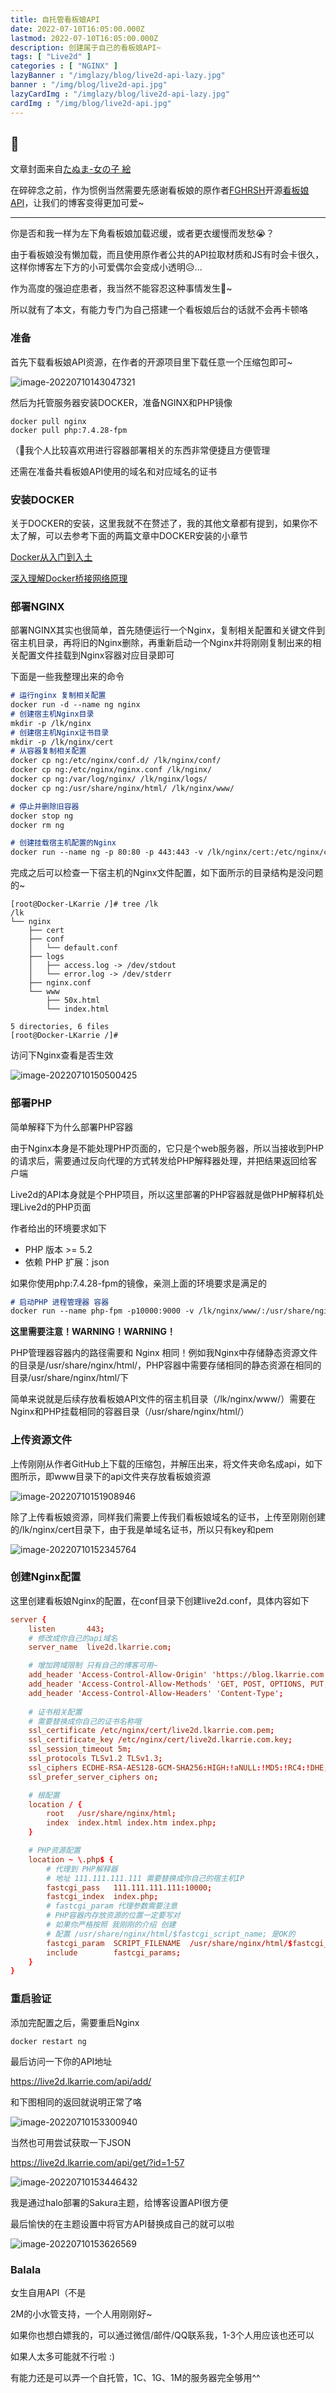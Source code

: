 ```yaml
---
title: 自托管看板娘API
date: 2022-07-10T16:05:00.000Z
lastmod: 2022-07-10T16:05:00.000Z
description: 创建属于自己的看板娘API~
tags: [ "Live2d" ]
categories : [ "NGINX" ]
lazyBanner : "/imglazy/blog/live2d-api-lazy.jpg"
banner : "/img/blog/live2d-api.jpg"
lazyCardImg : "/imglazy/blog/live2d-api-lazy.jpg"
cardImg : "/img/blog/live2d-api.jpg"
---
```


## 🌿

文章封面来自[たぬま-女の子 絵](https://www.pixiv.net/artworks/96074895)

在碎碎念之前，作为惯例当然需要先感谢看板娘的原作者[FGHRSH](https://www.fghrsh.net/)开源[看板娘API](https://github.com/fghrsh/live2d_api)，让我们的博客变得更加可爱~

---

你是否和我一样为左下角看板娘加载迟缓，或者更衣缓慢而发愁😭？

由于看板娘没有懒加载，而且使用原作者公共的API拉取材质和JS有时会卡很久，这样你博客左下方的小可爱偶尔会变成小透明😥...

作为高度的强迫症患者，我当然不能容忍这种事情发生🤣~

所以就有了本文，有能力专门为自己搭建一个看板娘后台的话就不会再卡顿咯

### 准备

首先下载看板娘API资源，在作者的开源项目里下载任意一个压缩包即可~

![image-20220710143047321](https://image.lkarrie.com/images/2022/07/10/image-20220710143047321.png)

然后为托管服务器安装DOCKER，准备NGINX和PHP镜像

```console
docker pull nginx
docker pull php:7.4.28-fpm
```

（🧐我个人比较喜欢用进行容器部署相关的东西非常便捷且方便管理

还需在准备共看板娘API使用的域名和对应域名的证书

### 安装DOCKER

关于DOCKER的安装，这里我就不在赘述了，我的其他文章都有提到，如果你不太了解，可以去参考下面的两篇文章中DOCKER安装的小章节

[Docker从入门到入土](https://blog.lkarrie.com/archives/docker#toc-head-5)

[深入理解Docker桥接网络原理](https://blog.lkarrie.com/archives/dockerbridgenet#toc-head-1)

### 部署NGINX

部署NGINX其实也很简单，首先随便运行一个Nginx，复制相关配置和关键文件到宿主机目录，再将旧的Nginx删除，再重新启动一个Nginx并将刚刚复制出来的相关配置文件挂载到Nginx容器对应目录即可

下面是一些我整理出来的命令

```markdown
# 运行nginx 复制相关配置
docker run -d --name ng nginx
# 创建宿主机Nginx目录
mkdir -p /lk/nginx
# 创建宿主机Nginx证书目录
mkdir -p /lk/nginx/cert
# 从容器复制相关配置
docker cp ng:/etc/nginx/conf.d/ /lk/nginx/conf/
docker cp ng:/etc/nginx/nginx.conf /lk/nginx/
docker cp ng:/var/log/nginx/ /lk/nginx/logs/
docker cp ng:/usr/share/nginx/html/ /lk/nginx/www/

# 停止并删除旧容器
docker stop ng
docker rm ng

# 创建挂载宿主机配置的Nginx
docker run --name ng -p 80:80 -p 443:443 -v /lk/nginx/cert:/etc/nginx/cert/ -v /lk/nginx/nginx.conf:/etc/nginx/nginx.conf -v /lk/nginx/www/:/usr/share/nginx/html/ -v /lk/nginx/logs/:/var/log/nginx/ -v /lk/nginx/conf/:/etc/nginx/conf.d --privileged=true -d nginx
```

完成之后可以检查一下宿主机的Nginx文件配置，如下面所示的目录结构是没问题的~

```console
[root@Docker-LKarrie /]# tree /lk
/lk
└── nginx
    ├── cert
    ├── conf
    │   └── default.conf
    ├── logs
    │   ├── access.log -> /dev/stdout
    │   └── error.log -> /dev/stderr
    ├── nginx.conf
    └── www
        ├── 50x.html
        └── index.html

5 directories, 6 files
[root@Docker-LKarrie /]# 
```

访问下Nginx查看是否生效

![image-20220710150500425](https://image.lkarrie.com/images/2022/07/10/image-20220710150500425.png)

### 部署PHP

简单解释下为什么部署PHP容器

由于Nginx本身是不能处理PHP页面的，它只是个web服务器，所以当接收到PHP的请求后，需要通过反向代理的方式转发给PHP解释器处理，并把结果返回给客户端

Live2d的API本身就是个PHP项目，所以这里部署的PHP容器就是做PHP解释机处理Live2d的PHP页面

作者给出的环境要求如下

* PHP 版本 >= 5.2
* 依赖 PHP 扩展：json

如果你使用php:7.4.28-fpm的镜像，亲测上面的环境要求是满足的

```markdown
# 启动PHP 进程管理器 容器
docker run --name php-fpm -p10000:9000 -v /lk/nginx/www/:/usr/share/nginx/html/ -d php:7.4.28-fpm
```

**这里需要注意！WARNING！WARNING！**

PHP管理器容器内的路径需要和 Nginx 相同！例如我Nginx中存储静态资源文件的目录是/usr/share/nginx/html/，PHP容器中需要存储相同的静态资源在相同的目录/usr/share/nginx/html/下

简单来说就是后续存放看板娘API文件的宿主机目录（/lk/nginx/www/）需要在Nginx和PHP挂载相同的容器目录（/usr/share/nginx/html/）

### 上传资源文件

上传刚刚从作者GitHub上下载的压缩包，并解压出来，将文件夹命名成api，如下图所示，即www目录下的api文件夹存放看板娘资源

![image-20220710151908946](https://image.lkarrie.com/images/2022/07/10/image-20220710151908946.png)

除了上传看板娘资源，同样我们需要上传我们看板娘域名的证书，上传至刚刚创建的/lk/nginx/cert目录下，由于我是单域名证书，所以只有key和pem

![image-20220710152345764](https://image.lkarrie.com/images/2022/07/10/image-20220710152345764.png)

### 创建Nginx配置

这里创建看板娘Nginx的配置，在conf目录下创建live2d.conf，具体内容如下

```conf
server {
    listen       443;
	# 修改成你自己的api域名
    server_name  live2d.lkarrie.com;

	# 增加跨域限制 只有自己的博客可用~
    add_header 'Access-Control-Allow-Origin' 'https://blog.lkarrie.com'; 
    add_header 'Access-Control-Allow-Methods' 'GET, POST, OPTIONS, PUT, DELETE';
    add_header 'Access-Control-Allow-Headers' 'Content-Type';
    
    # 证书相关配置 
    # 需要替换成你自己的证书名称哦
    ssl_certificate /etc/nginx/cert/live2d.lkarrie.com.pem;
    ssl_certificate_key /etc/nginx/cert/live2d.lkarrie.com.key;
    ssl_session_timeout 5m;
    ssl_protocols TLSv1.2 TLSv1.3;
    ssl_ciphers ECDHE-RSA-AES128-GCM-SHA256:HIGH:!aNULL:!MD5:!RC4:!DHE;
    ssl_prefer_server_ciphers on; 

	# 根配置
    location / {
        root   /usr/share/nginx/html;
        index  index.html index.htm index.php;
    }

	# PHP资源配置
    location ~ \.php$ {
        # 代理到 PHP解释器 
        # 地址 111.111.111.111 需要替换成你自己的宿主机IP
        fastcgi_pass   111.111.111.111:10000;
        fastcgi_index  index.php;
        # fastcgi_param 代理参数需要注意
        # PHP容器内存放资源的位置一定要写对
        # 如果你严格按照 我刚刚的介绍 创建
        # 配置 /usr/share/nginx/html/$fastcgi_script_name; 是OK的
        fastcgi_param  SCRIPT_FILENAME  /usr/share/nginx/html/$fastcgi_script_name;
        include        fastcgi_params;
    }
}
```



### 重启验证

添加完配置之后，需要重启Nginx

```console
docker restart ng
```

最后访问一下你的API地址

https://live2d.lkarrie.com/api/add/

和下图相同的返回就说明正常了咯

![image-20220710153300940](https://image.lkarrie.com/images/2022/07/10/image-20220710153300940.png)

当然也可用尝试获取一下JSON

https://live2d.lkarrie.com/api/get/?id=1-57

![image-20220710153446432](https://image.lkarrie.com/images/2022/07/10/image-20220710153446432.png)

我是通过halo部署的Sakura主题，给博客设置API很方便

最后愉快的在主题设置中将官方API替换成自己的就可以啦

![image-20220710153626569](https://image.lkarrie.com/images/2022/07/10/image-20220710153626569.png)

### Balala

女生自用API（不是

2M的小水管支持，一个人用刚刚好~

如果你也想白嫖我的，可以通过微信/邮件/QQ联系我，1-3个人用应该也还可以

如果人太多可能就不行啦 :)

有能力还是可以弄一个自托管，1C、1G、1M的服务器完全够用^^